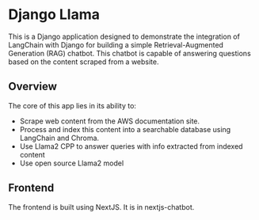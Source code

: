# Django Llama

This is a Django application designed to demonstrate the integration of LangChain with Django for building a simple Retrieval-Augmented Generation (RAG) chatbot. This chatbot is capable of answering questions based on the content scraped from a website.

## Overview

The core of this app lies in its ability to:
- Scrape web content from the AWS documentation site.
- Process and index this content into a searchable database using LangChain and Chroma.
- Use Llama2 CPP to answer queries with info extracted from indexed content
- Use open source Llama2 model

## Frontend
The frontend is built using NextJS. It is in nextjs-chatbot.